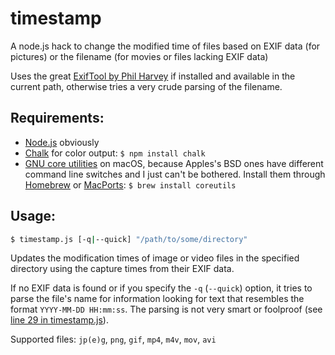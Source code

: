 # timestamp
A node.js hack to change the modified time of files based on EXIF data (for pictures) or the filename (for movies or files lacking EXIF data)

Uses the great [ExifTool by Phil Harvey](https://www.sno.phy.queensu.ca/~phil/exiftool/) if installed and available in the current path, otherwise tries a very crude parsing of the filename.

## Requirements:
- [Node.js](https://nodejs.org/) obviously
- [Chalk](https://github.com/chalk/chalk) for color output: `$ npm install chalk`
- [GNU core utilities](https://www.gnu.org/software/coreutils/coreutils.html) on macOS, because Apples's BSD ones have different command line switches and I just can't be bothered. Install them through [Homebrew](https://brew.sh/) or [MacPorts](https://www.macports.org/): `$ brew install coreutils`

## Usage:
```bash
$ timestamp.js [-q|--quick] "/path/to/some/directory"
```

Updates the modification times of image or video files in the specified directory using the capture times from their EXIF data.

If no EXIF data is found or if you specify the `-q` (`--quick`) option, it tries to parse the file's name for information looking for text that resembles the format `YYYY-MM-DD HH:mm:ss`. The parsing is not very smart or foolproof (see [line 29 in timestamp.js](timestamp.js#L29)).

Supported files: `jp(e)g`, `png`, `gif`, `mp4`, `m4v`, `mov`, `avi`
